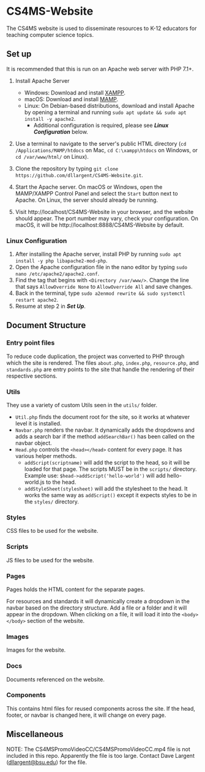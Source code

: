 # CS4MS-Website
The CS4MS website is used to disseminate resources to K-12 educators for teaching computer science topics.

## Set up
It is recommended that this is run on an Apache web server with PHP 7.1+.

1. Install Apache Server
    * Windows: Download and install [XAMPP](https://www.apachefriends.org/index.html).
    * macOS: Download and install [MAMP](https://www.mamp.info/en/mamp/mac/).
    * Linux: On Debian-based distributions, download and install Apache by opening a terminal and running `sudo apt update && sudo apt install -y apache2`.
      * Additional configuration is required, please see ***Linux Configuration*** below.

1. Use a terminal to navigate to the server's public HTML directory (`cd /Applications/MAMP/htdocs` on Mac, `cd C:\xampp\htdocs` on Windows, or `cd /var/www/html/` on Linux). 
1. Clone the repository by typing `git clone https://github.com/dllargent/CS4MS-Website.git`.
1. Start the Apache server. On macOS or Windows, open the MAMP/XAMPP Control Panel and select the `Start` button next to Apache. On Linux, the server should already be running.
1. Visit http://localhost/CS4MS-Website in your browser, and the website should appear. The port number may vary, check your configuration. On macOS, it will be http://localhost:8888/CS4MS-Website by default.
  
### Linux Configuration
1. After installing the Apache server, install PHP by running `sudo apt install -y php libapache2-mod-php`.
1. Open the Apache configuration file in the nano editor by typing `sudo nano /etc/apache2/apache2.conf`.
1. Find the tag that begins with `<Directory /var/www/>`. Change the line that says `AllowOverride None` to `AllowOverride All` and save changes.
1. Back in the terminal, type `sudo a2enmod rewrite && sudo systemctl restart apache2`.
1. Resume at step 2 in ***Set Up***.

  
## Document Structure
### Entry point files
To reduce code duplication, the project was converted to PHP through which the site is rendered. 
The files `about.php`, `index.php`, `resource.php`, and `standards.php` are entry points to the site
that handle the rendering of their respective sections.

### Utils
They use a variety of custom Utils seen in the `utils/` folder. 
* `Util.php` finds the document root for the site, so it works at whatever level it is installed.
* `Navbar.php` renders the navbar. It dynamically adds the dropdowns and adds a search bar if the method 
  `addSearchBar()` has been called on the navbar object.
* `Head.php` controls the `<head></head>` content for every page. It has various helper methods.
    * `addScript(scriptname)` will add the script to the head, so it will be loaded for that page. 
    The scripts MUST be in the `scripts/` directory. Example use: `$head->addScript('hello-world')` will add
    hello-world.js to the head.
    * `addStyleSheet(stylesheet)` will add the stylesheet to the head. It works the same way as `addScript()` 
      except it expects styles to be in the `styles/` directory.
      
### Styles
CSS files to be used for the website.

### Scripts
JS files to be used for the website.

### Pages
Pages holds the HTML content for the separate pages. 

For resources and standards it will dynamically create a dropdown in the navbar based on the directory structure.
Add a file or a folder and it will appear in the dropdown. When clicking on a file, it will load it into the 
`<body></body>` section of the website.

### Images
Images for the website.

### Docs
Documents referenced on the website.

### Components
This contains html files for reused components across the site. If the head, footer, or navbar is changed here,
it will change on every page.

## Miscellaneous
NOTE: The CS4MSPromoVideoCC/CS4MSPromoVideoCC.mp4 file is not included in this repo. Apparently the file is too large. 
Contact Dave Largent (dllargent@bsu.edu) for the file.
